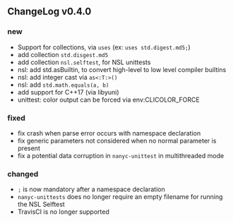 ## ChangeLog v0.4.0


### new

* Support for collections, via `uses` (ex: `uses std.digest.md5;`)
* add collection `std.disgest.md5`
* add collection `nsl.selftest`, for NSL unittests
* nsl: add std.asBuiltin, to convert high-level to low level compiler builtins
* nsl: add integer cast via `as<:T:>()`
* nsl: add `std.math.equals(a, b)`
* add support for C++17 (via libyuni)
* unittest: color output can be forced via env:CLICOLOR_FORCE


### fixed

* fix crash when parse error occurs with namespace declaration
* fix generic parameters not considered when no normal parameter is present
* fix a potential data corruption in `nanyc-unittest` in multithreaded mode


### changed

* `;` is now mandatory after a namespace declaration
* `nanyc-unittests` does no longer require an empty filename for running the
  NSL Selftest
* TravisCI is no longer supported
